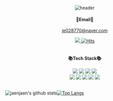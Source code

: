 <div align="center">
  
  ![header](https://capsule-render.vercel.app/api?type=waving&color=87D2ED&height=140&section=header&text=Jaeeun's%20Github&fontColor=FFFFFF&fontAlign=80&fontAlignY=25&fontSize=40)

#### 💌Email💌<br/>
je028770@naver.com<br/>

<a href="https://jaeniworld.tistory.com/" target="_blank"><img src="https://img.shields.io/badge/-tistory-blue"/>
[![Hits](https://hits.seeyoufarm.com/api/count/incr/badge.svg?url=https%3A%2F%2Fgithub.com%2Fjaeeunjaeeun%2Fhit-counter&count_bg=%2387D2ED&title_bg=%23FFFFFF&icon=&icon_color=%23FFFFFF&title=hits&edge_flat=false)](https://hits.seeyoufarm.com)
  <br/><br/>
 #### 📚Tech Stack📚
  <img src="https://img.shields.io/badge/Java-blue?style=flat-square&logo=Java&logoColor=white"/>
  <img src="https://img.shields.io/badge/Spring-6DB33F?style=flat-square&logo=Spring&logoColor=white"/>
  <img src="https://img.shields.io/badge/SpringBoot-6DB33F?style=flat-square&logo=SpringBoot&logoColor=white"/>
  <img src="https://img.shields.io/badge/Oracle-F80000?style=flat-square&logo=Oracle&logoColor=white"/>
  <br/>
  <img src="https://img.shields.io/badge/python-3776AB?style=flat-square&logo=python&logoColor=white"/>
  <img src="https://img.shields.io/badge/mysql-4479A1?style=flat-square&logo=mysql&logoColor=white"/>
  <img src="https://img.shields.io/badge/sqllite-003B57?style=flat-square&logo=SQLite&logoColor=white"/>
  <img src="https://img.shields.io/badge/AndroidStudio-3DDC84?style=flat-square&logo=AndroidStudio&logoColor=white"/>
  <img src="https://img.shields.io/badge/Vue.js-4FC08D?style=flat-square&logo=Vue.js&logoColor=white"/>
</div>
<br/>
  
![jaenjaen's github stats](https://github-readme-stats.vercel.app/api?username=jaenjaen&show_icons=true&theme=buefy)[![Top Langs](https://github-readme-stats.vercel.app/api/top-langs/?username=jaenjaen&layout=compact&card_width=220)](https://github.com/anuraghazra/github-readme-stats)
